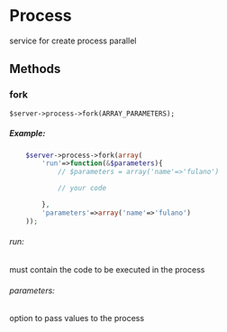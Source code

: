 

# Process
service for create process parallel

## Methods


### fork

	$server->process->fork(ARRAY_PARAMETERS);

##### Example:
```php
	$server->process->fork(array(
		'run'=>function(&$parameters){
			// $parameters = array('name'=>'fulano')

			// your code

		},
		'parameters'=>array('name'=>'fulano')
	));
```
###### run:
must contain the code to be executed in the process
	
###### parameters:
option to pass values to the process